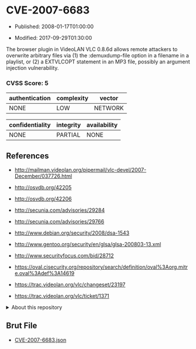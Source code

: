 # CVE-2007-6683

- Published: 2008-01-17T01:00:00

- Modified: 2017-09-29T01:30:00

The browser plugin in VideoLAN VLC 0.8.6d allows remote attackers to overwrite arbitrary files via (1) the :demuxdump-file option in a filename in a playlist, or (2) a EXTVLCOPT statement in an MP3 file, possibly an argument injection vulnerability.

### CVSS Score: **5**

| authentication | complexity | vector |
| --- | --- | --- |
| NONE | LOW | NETWORK |

| confidentiality | integrity | availability |
| --- | --- | --- |
| NONE | PARTIAL | NONE |

## References

* http://mailman.videolan.org/pipermail/vlc-devel/2007-December/037726.html

* http://osvdb.org/42205

* http://osvdb.org/42206

* http://secunia.com/advisories/29284

* http://secunia.com/advisories/29766

* http://www.debian.org/security/2008/dsa-1543

* http://www.gentoo.org/security/en/glsa/glsa-200803-13.xml

* http://www.securityfocus.com/bid/28712

* https://oval.cisecurity.org/repository/search/definition/oval%3Aorg.mitre.oval%3Adef%3A14619

* https://trac.videolan.org/vlc/changeset/23197

* https://trac.videolan.org/vlc/ticket/1371

<details>
<summary>About this repository</summary> 

  This repository is part of the project [Live Hack CVE](https://github.com/Live-Hack-CVE). Main website can be found [www.live-hack.org](https://www.live-hack.org) 
  
  Made by [Sn0wAlice](https://github.com/Sn0wAlice) for the people that care about security and need to have a feed of the latest CVEs. Hope you enjoy it, don't forget to star the repo and follow me on [Twitter](https://twitter.com/Sn0wAlice) and [Github](https://github.com/Sn0wAlice). And that is my [personnal website](https://www.alice-snow.me/)

  - [Home Page](https://github.com/Live-Hack-CVE)
  - [Framework](https://github.com/Live-Hack-CVE/cve-framework)
  - [CVE database](https://github.com/Live-Hack-CVE/full_database)
  - [Changelog](https://github.com/Live-Hack-CVE/Changelog)
</details>

## Brut File

* [CVE-2007-6683.json](https://raw.githubusercontent.com/Live-Hack-CVE/full_database/main/cves/2007/CVE-2007-6683.json)

